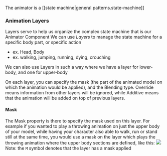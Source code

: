 
The animator is a [[state machine|general.patterns.state-machine]]

### Animation Layers
Layers serve to help us organize the complex state machine that is our Animator Component
We can use *Layers* to manage the state machine for a specific body part, or specific action
- ex. Head, Body
- ex. walking, jumping, running, dying, crouching

We can also use Layers in such a way where we have a layer for lower-body, and one for upper-body

On each layer, you can specify the mask (the part of the animated model on which the animation would be applied), and the Blending type. Override means information from other layers will be ignored, while Additive means that the animation will be added on top of previous layers.

#### Mask
The Mask property is there to specify the mask used on this layer. For example if you wanted to play a throwing animation on just the upper body of your model, while having your character also able to walk, run or stand still at the same time, you would use a mask on the layer which plays the throwing animation where the upper body sections are defined, like this:
![](/assets/images/2021-08-26-11-07-48.png)
Note: the `M` symbol denotes that the layer has a mask applied
